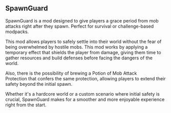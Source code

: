 ## SpawnGuard

SpawnGuard is a mod designed to give players a grace period from mob attacks right after they spawn. Perfect for survival or challenge-based modpacks.

This mod allows players to safely settle into their world without the fear of being overwhelmed by hostile mobs. This mod works by applying a temporary effect that shields the player from damage, giving them time to gather resources and build defenses before facing the dangers of the world.

Also, there is the possibility of brewing a Potion of Mob Attack Protection that confers the same protection, allowing players to extend their safety beyond the initial spawn.

Whether it's a hardcore world or a custom scenario where initial safety is crucial, SpawnGuard makes for a smoother and more enjoyable experience right from the start.